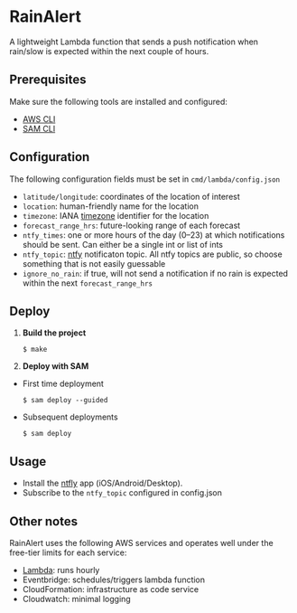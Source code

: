# RainAlert
A lightweight Lambda function that sends a push notification when rain/slow is expected within the next couple of hours. 

## Prerequisites
Make sure the following tools are installed and configured:
- [AWS CLI](https://docs.aws.amazon.com/cli/latest/userguide/cli-configure-sso.html)
- [SAM CLI](https://docs.aws.amazon.com/serverless-application-model/latest/developerguide/install-sam-cli.html)

## Configuration
The following configuration fields must be set in ```cmd/lambda/config.json```
- ```latitude/longitude```: coordinates of the location of interest
- ```location```: human-friendly name for the location
- ```timezone```: IANA [timezone](https://en.wikipedia.org/wiki/List_of_tz_database_time_zones) identifier for the location
- ```forecast_range_hrs```: future-looking range of each forecast
- ```ntfy_times```: one or more hours of the day (0–23) at which notifications should be sent. Can either be a single int or list of ints
- ```ntfy_topic```: [ntfy](https://docs.ntfy.sh/) notificaton topic. All ntfy topics are public, so choose something that is not easily guessable
- ```ignore_no_rain```: if true, will not send a notification if no rain is expected within the next ```forecast_range_hrs```

## Deploy
1. **Build the project**
   ```
   $ make
   ```
2. **Deploy with SAM**
  - First time deployment
    ```
    $ sam deploy --guided
    ```
  - Subsequent deployments
    ```
    $ sam deploy
    ```

## Usage
- Install the [ntfly](https://ntfy.sh/) app (iOS/Android/Desktop).
- Subscribe to the ```ntfy_topic``` configured in config.json

## Other notes
RainAlert uses the following AWS services and operates well under the free-tier limits for each service:
- [Lambda](https://aws.amazon.com/lambda/): runs hourly
- Eventbridge: schedules/triggers lambda function
- CloudFormation: infrastructure as code service
- Cloudwatch: minimal logging
